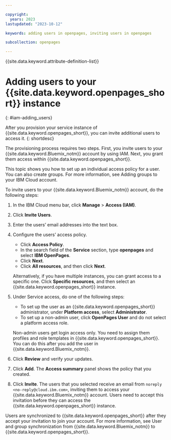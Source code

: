 ```yaml
---

copyright:
  years: 2023
lastupdated: "2023-10-12"

keywords: adding users in openpages, inviting users in openpages

subcollection: openpages

---
```


{{site.data.keyword.attribute-definition-list}}


# Adding users to your {{site.data.keyword.openpages_short}} instance
{: #iam-adding_users}

After you provision your service instance of {{site.data.keyword.openpages_short}}, you can invite additional users to access it.
{: shortdesc}

The provisioning process requires two steps. First, you invite users to your {{site.data.keyword.Bluemix_notm}} account by using IAM. Next, you grant them access within {{site.data.keyword.openpages_short}}.

This topic shows you how to set up an individual access policy for a user. You can also create groups. For more information, see Adding groups to your IBM Cloud account.

To invite users to your {{site.data.keyword.Bluemix_notm}} account, do the following steps:
1. In the IBM Cloud menu bar, click **Manage** > **Access (IAM)**.
2. Click **Invite Users**.
3. Enter the users’ email addresses into the text box.
4. Configure the users’ access policy.
   - Click **Access Policy**.
   - In the search field of the **Service** section, type **openpages** and select **IBM OpenPages**.
   - Click **Next**.
   - Click **All resources**, and then click **Next**.

   Alternatively, if you have multiple instances, you can grant access to a specific one. Click **Specific resources**, and then select an {{site.data.keyword.openpages_short}} instance.
5. Under Service access, do one of the following steps:
   - To set up the user as an {{site.data.keyword.openpages_short}} administrator, under **Platform access**, select **Administrator**.
   - To set up a non-admin user, click **OpenPages User** and do not select a platform access role.

   Non-admin users get login access only. You need to assign them profiles and role templates in {{site.data.keyword.openpages_short}}. You can do this after you add the user in {{site.data.keyword.Bluemix_notm}}. 
6. Click **Review** and verify your updates.
7. Click **Add**. The **Access summary** panel shows the policy that you created.
8. Click **Invite**. The users that you selected receive an email from `noreply <no-reply@cloud.ibm.com>`, inviting them to access your {{site.data.keyword.Bluemix_notm}} account. Users need to accept this invitation before they can access the {{site.data.keyword.openpages_short}} instance.

Users are synchronized to {{site.data.keyword.openpages_short}} after they accept your invitation to join your account. For more information, see User and group synchronization from {{site.data.keyword.Bluemix_notm}} to {{site.data.keyword.openpages_short}}.

